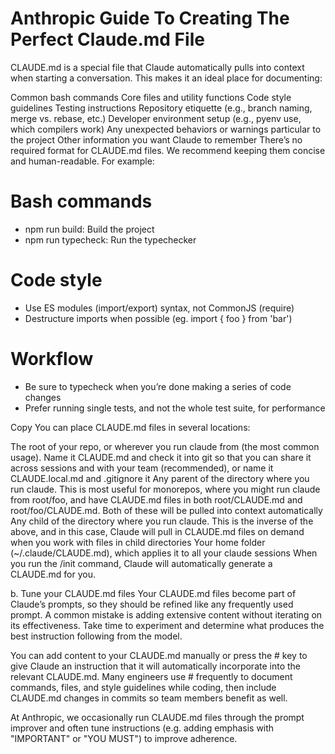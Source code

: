 # Anthropic Guide To Creating The Perfect Claude.md File

CLAUDE.md is a special file that Claude automatically pulls into context when starting a conversation. This makes it an ideal place for documenting:

Common bash commands
Core files and utility functions
Code style guidelines
Testing instructions
Repository etiquette (e.g., branch naming, merge vs. rebase, etc.)
Developer environment setup (e.g., pyenv use, which compilers work)
Any unexpected behaviors or warnings particular to the project
Other information you want Claude to remember
There’s no required format for CLAUDE.md files. We recommend keeping them concise and human-readable. For example:

# Bash commands
- npm run build: Build the project
- npm run typecheck: Run the typechecker

# Code style
- Use ES modules (import/export) syntax, not CommonJS (require)
- Destructure imports when possible (eg. import { foo } from 'bar')

# Workflow
- Be sure to typecheck when you’re done making a series of code changes
- Prefer running single tests, and not the whole test suite, for performance

Copy
You can place CLAUDE.md files in several locations:

The root of your repo, or wherever you run claude from (the most common usage). Name it CLAUDE.md and check it into git so that you can share it across sessions and with your team (recommended), or name it CLAUDE.local.md and .gitignore it
Any parent of the directory where you run claude. This is most useful for monorepos, where you might run claude from root/foo, and have CLAUDE.md files in both root/CLAUDE.md and root/foo/CLAUDE.md. Both of these will be pulled into context automatically
Any child of the directory where you run claude. This is the inverse of the above, and in this case, Claude will pull in CLAUDE.md files on demand when you work with files in child directories
Your home folder (~/.claude/CLAUDE.md), which applies it to all your claude sessions
When you run the /init command, Claude will automatically generate a CLAUDE.md for you.

b. Tune your CLAUDE.md files
Your CLAUDE.md files become part of Claude’s prompts, so they should be refined like any frequently used prompt. A common mistake is adding extensive content without iterating on its effectiveness. Take time to experiment and determine what produces the best instruction following from the model.

You can add content to your CLAUDE.md manually or press the # key to give Claude an instruction that it will automatically incorporate into the relevant CLAUDE.md. Many engineers use # frequently to document commands, files, and style guidelines while coding, then include CLAUDE.md changes in commits so team members benefit as well.

At Anthropic, we occasionally run CLAUDE.md files through the prompt improver and often tune instructions (e.g. adding emphasis with "IMPORTANT" or "YOU MUST") to improve adherence.